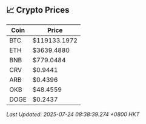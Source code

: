 ## 📈 Crypto Prices

| Coin | Price |
| ---- | ----- |
| BTC | $119133.1972 |
| ETH | $3639.4880 |
| BNB | $779.0484 |
| CRV | $0.9441 |
| ARB | $0.4396 |
| OKB | $48.4559 |
| DOGE | $0.2437 |

_Last Updated: 2025-07-24 08:38:39.274 +0800 HKT_